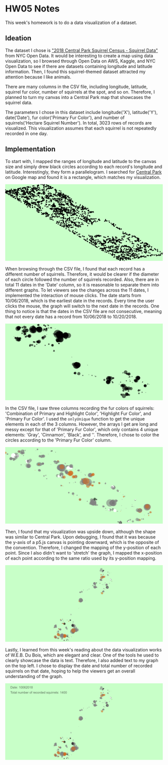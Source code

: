 # HW05 Notes

This week's homework is to do a data visualization of a dataset. 

## Ideation
The dataset I chose is ["2018 Central Park Squirrel Census - Squirrel Data"](https://data.cityofnewyork.us/Environment/2018-Central-Park-Squirrel-Census-Squirrel-Data/vfnx-vebw) from NYC Open Data. It would be interesting to create a map using data visualization, so I browsed through Open Data on AWS, Kaggle, and NYC Open Data to see if there are datasets containing longitude and latitude information. Then, I found this squirrel-themed dataset attracted my attention because I like animals. 

There are many columns in the CSV file, including longitude, latitude, squirrel fur color, number of squirrels at the spot, and so on. Therefore, I planned to turn my canvas into a Central Park map that showcases the squirrel data. 

The parameters I chose in this dataset include longitude('X'), latitude('Y'), date('Date'), fur color('Primary Fur Color'), and number of squirrels('Hectare Squirrel Number'). In total, 3023 rows of records are visualized. This visualization assumes that each squirrel is not repeatedly recorded in one day. 

## Implementation
To start with, I mapped the ranges of longitude and latitude to the canvas size and simply drew black circles according to each record's longitude and latitude. Interestingly, they form a parallelogram. I searched for [Central Park](https://www.google.com/maps/place/Central+Park/@40.7808275,-73.9831205,13.88z/data=!4m6!3m5!1s0x89c2589a018531e3:0xb9df1f7387a94119!8m2!3d40.7825547!4d-73.9655834!16zL20vMDljN3Y?entry=ttu) on Google map and found it is a rectangle, which matches my visualization. 

![hw05-1](./hw05-1.png)

When browsing through the CSV file, I found that each record has a different number of squirrels. Therefore, it would be clearer if the diameter of each circle followed the number of squirrels recorded. 
Also, there are in total 11 dates in the 'Date' column, so it is reasonable to separate them into different graphs. To let viewers see the changes across the 11 dates, I implemented the interaction of mouse clicks. The date starts from 10/06/2018, which is the earliest date in the records. Every time the user clicks the mouse, the graph will switch to the next date in the records. One thing to notice is that the dates in the CSV file are not consecutive, meaning that not every date has a record from 10/06/2018 to 10/20/2018. 

![hw05-2](./hw05-2.png)

In the CSV file, I saw three columns recording the fur colors of squirrels: 'Combination of Primary and Highlight Color', 'Highlight Fur Color', and 'Primary Fur Color'. I used the `onlyUnique` function to get the unique elements in each of the 3 columns. However, the arrays I get are long and messy except for that of 'Primary Fur Color', which only contains 4 unique elements: 'Gray', 'Cinnamon', 'Black', and ''. Therefore, I chose to color the circles according to the 'Primary Fur Color' column. 

![hw05-3](./hw05-3.png)

Then, I found that my visualization was upside down, although the shape was similar to Central Park. Upon debugging, I found that it was because the y-axis of a p5.js canvas is pointing downward, which is the opposite of the convention. Therefore, I changed the mapping of the y-position of each point. Since I also didn't want to 'stretch' the graph, I mapped the x-position of each point according to the same ratio used by its y-position mapping. 

![hw05-4](./hw05-4.png)

Lastly, I learned from this week's reading about the data visualization works of W.E.B. Du Bois, which are elegant and clear. One of the tools he used to clearly showcase the data is text. Therefore, I also added text to my graph on the top left. I chose to display the date and total number of recorded squirrels on that date, hoping to help the viewers get an overall understanding of the graph. 

![hw05-5](./hw05-5.png)
